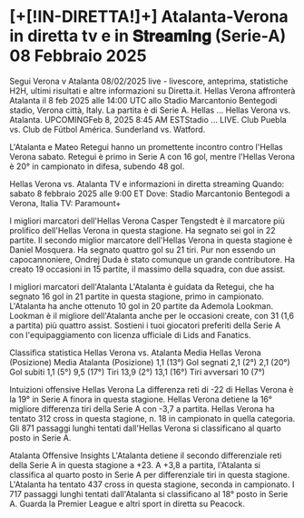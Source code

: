 # [+[!IN-DIRETTA!]+] Atalanta-Verona in diretta tv e in 𝐒𝐭𝐫𝐞𝐚𝐦𝐢𝐧𝐠 (Serie-A) 08 Febbraio 2025

Segui Verona v Atalanta 08/02/2025 live - livescore, anteprima, statistiche H2H, ultimi risultati e altre informazioni su Diretta.it. Hellas Verona affronterà Atalanta il 8 feb 2025 alle 14:00 UTC allo Stadio Marcantonio Bentegodi stadio, Verona città, Italy. La partita è di Serie A. Hellas ... Hellas Verona vs. Atalanta. UPCOMINGFeb 8, 2025 8:45 AM ESTStadio ... LIVE. Club Puebla vs. Club de Fútbol América. Sunderland vs. Watford.

L'Atalanta e Mateo Retegui hanno un promettente incontro contro l'Hellas Verona sabato. Retegui è primo in Serie A con 16 gol, mentre l'Hellas Verona è 20° in campionato in difesa, subendo 48 gol.

Hellas Verona vs. Atalanta TV e informazioni in diretta streaming
Quando: sabato 8 febbraio 2025 alle 9:00 ET
Dove: Stadio Marcantonio Bentegodi a Verona, Italia
TV: Paramount+

I migliori marcatori dell'Hellas Verona
Casper Tengstedt è il marcatore più prolifico dell'Hellas Verona in questa stagione. Ha segnato sei gol in 22 partite.
Il secondo miglior marcatore dell'Hellas Verona in questa stagione è Daniel Mosquera. Ha segnato quattro gol su 21 tiri.
Pur non essendo un capocannoniere, Ondrej Duda è stato comunque un grande contributore. Ha creato 19 occasioni in 15 partite, il massimo della squadra, con due assist.

I migliori marcatori dell'Atalanta
L'Atalanta è guidata da Retegui, che ha segnato 16 gol in 21 partite in questa stagione, primo in campionato.
L'Atalanta ha anche ottenuto 10 gol in 20 partite da Ademola Lookman.
Lookman è il migliore dell'Atalanta anche per le occasioni create, con 31 (1,6 a partita) più quattro assist.
Sostieni i tuoi giocatori preferiti della Serie A con l'equipaggiamento con licenza ufficiale di Lids and Fanatics.

Classifica statistica Hellas Verona vs. Atalanta
Media Hellas Verona (Posizione) Media Atalanta (Posizione)
1,1 (13°) Gol segnati 2,1 (2°)
2,1 (20°) Gol subiti 1,1 (5°)
9,5 (17°) Tiri 13,9 (2°)
13,1 (16°) Tiri avversari 10 (7°)

Intuizioni offensive Hellas Verona
La differenza reti di -22 di Hellas Verona è la 19° in Serie A finora in questa stagione.
Hellas Verona detiene la 16° migliore differenza tiri della Serie A con -3,7 a partita.
Hellas Verona ha tentato 312 cross in questa stagione, n. 18 in campionato in quella categoria. Gli 871 passaggi lunghi tentati dall'Hellas Verona si classificano al quarto posto in Serie A.

Atalanta Offensive Insights
L'Atalanta detiene il secondo differenziale reti della Serie A in questa stagione a +23.
A +3,8 a partita, l'Atalanta si classifica al quarto posto in Serie A per differenziale tiri in questa stagione.
L'Atalanta ha tentato 437 cross in questa stagione, seconda in campionato.
I 717 passaggi lunghi tentati dall'Atalanta si classificano al 18° posto in Serie A.
Guarda la Premier League e altri sport in diretta su Peacock.
